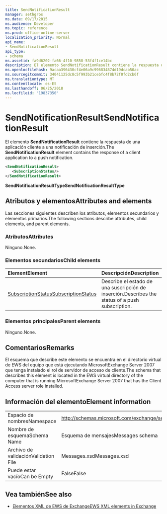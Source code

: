```yaml
---
title: SendNotificationResult
manager: sethgros
ms.date: 09/17/2015
ms.audience: Developer
ms.topic: reference
ms.prod: office-online-server
localization_priority: Normal
api_name:
- SendNotificationResult
api_type:
- schema
ms.assetid: fa9d6202-fa66-4f10-9858-53f4f1ce14bc
description: El elemento SendNotificationResult contiene la respuesta de una aplicación cliente a una notificación de inserción.
ms.openlocfilehash: 9acaa396430cf4e06a9c996834874d19dcab50ac
ms.sourcegitcommit: 34041125dc8c5f993b21cebfc4f8b72f0fd2cb6f
ms.translationtype: MT
ms.contentlocale: es-ES
ms.lasthandoff: 06/25/2018
ms.locfileid: "19837350"
---
```

# <a name="sendnotificationresult"></a><span data-ttu-id="3503f-103">SendNotificationResult</span><span class="sxs-lookup"><span data-stu-id="3503f-103">SendNotificationResult</span></span>

<span data-ttu-id="3503f-104">El elemento **SendNotificationResult** contiene la respuesta de una aplicación cliente a una notificación de inserción.</span><span class="sxs-lookup"><span data-stu-id="3503f-104">The **SendNotificationResult** element contains the response of a client application to a push notification.</span></span> 
  
```xml
<SendNotificationResult>
   <SubscriptionStatus/>
</SendNotificationResult>
```

 <span data-ttu-id="3503f-105">**SendNotificationResultType**</span><span class="sxs-lookup"><span data-stu-id="3503f-105">**SendNotificationResultType**</span></span>
## <a name="attributes-and-elements"></a><span data-ttu-id="3503f-106">Atributos y elementos</span><span class="sxs-lookup"><span data-stu-id="3503f-106">Attributes and elements</span></span>

<span data-ttu-id="3503f-107">Las secciones siguientes describen los atributos, elementos secundarios y elementos primarios.</span><span class="sxs-lookup"><span data-stu-id="3503f-107">The following sections describe attributes, child elements, and parent elements.</span></span>
  
### <a name="attributes"></a><span data-ttu-id="3503f-108">Atributos</span><span class="sxs-lookup"><span data-stu-id="3503f-108">Attributes</span></span>

<span data-ttu-id="3503f-109">Ninguno.</span><span class="sxs-lookup"><span data-stu-id="3503f-109">None.</span></span>
  
### <a name="child-elements"></a><span data-ttu-id="3503f-110">Elementos secundarios</span><span class="sxs-lookup"><span data-stu-id="3503f-110">Child elements</span></span>

|<span data-ttu-id="3503f-111">**Element**</span><span class="sxs-lookup"><span data-stu-id="3503f-111">**Element**</span></span>|<span data-ttu-id="3503f-112">**Descripción**</span><span class="sxs-lookup"><span data-stu-id="3503f-112">**Description**</span></span>|
|:-----|:-----|
|[<span data-ttu-id="3503f-113">SubscriptionStatus</span><span class="sxs-lookup"><span data-stu-id="3503f-113">SubscriptionStatus</span></span>](subscriptionstatus.md) <br/> |<span data-ttu-id="3503f-114">Describe el estado de una suscripción de inserción.</span><span class="sxs-lookup"><span data-stu-id="3503f-114">Describes the status of a push subscription.</span></span>  <br/> |
   
### <a name="parent-elements"></a><span data-ttu-id="3503f-115">Elementos principales</span><span class="sxs-lookup"><span data-stu-id="3503f-115">Parent elements</span></span>

<span data-ttu-id="3503f-116">Ninguno.</span><span class="sxs-lookup"><span data-stu-id="3503f-116">None.</span></span>
  
## <a name="remarks"></a><span data-ttu-id="3503f-117">Comentarios</span><span class="sxs-lookup"><span data-stu-id="3503f-117">Remarks</span></span>

<span data-ttu-id="3503f-118">El esquema que describe este elemento se encuentra en el directorio virtual de EWS del equipo que está ejecutando MicrosoftExchange Server 2007 que tenga instalado el rol de servidor de acceso de cliente.</span><span class="sxs-lookup"><span data-stu-id="3503f-118">The schema that describes this element is located in the EWS virtual directory of the computer that is running MicrosoftExchange Server 2007 that has the Client Access server role installed.</span></span>
  
## <a name="element-information"></a><span data-ttu-id="3503f-119">Información del elemento</span><span class="sxs-lookup"><span data-stu-id="3503f-119">Element information</span></span>

|||
|:-----|:-----|
|<span data-ttu-id="3503f-120">Espacio de nombres</span><span class="sxs-lookup"><span data-stu-id="3503f-120">Namespace</span></span>  <br/> |http://schemas.microsoft.com/exchange/services/2006/messages  <br/> |
|<span data-ttu-id="3503f-121">Nombre de esquema</span><span class="sxs-lookup"><span data-stu-id="3503f-121">Schema Name</span></span>  <br/> |<span data-ttu-id="3503f-122">Esquema de mensajes</span><span class="sxs-lookup"><span data-stu-id="3503f-122">Messages schema</span></span>  <br/> |
|<span data-ttu-id="3503f-123">Archivo de validación</span><span class="sxs-lookup"><span data-stu-id="3503f-123">Validation File</span></span>  <br/> |<span data-ttu-id="3503f-124">Messages.xsd</span><span class="sxs-lookup"><span data-stu-id="3503f-124">Messages.xsd</span></span>  <br/> |
|<span data-ttu-id="3503f-125">Puede estar vacío</span><span class="sxs-lookup"><span data-stu-id="3503f-125">Can be Empty</span></span>  <br/> |<span data-ttu-id="3503f-126">False</span><span class="sxs-lookup"><span data-stu-id="3503f-126">False</span></span>  <br/> |
   
## <a name="see-also"></a><span data-ttu-id="3503f-127">Vea también</span><span class="sxs-lookup"><span data-stu-id="3503f-127">See also</span></span>



- [<span data-ttu-id="3503f-128">Elementos XML de EWS de Exchange</span><span class="sxs-lookup"><span data-stu-id="3503f-128">EWS XML elements in Exchange</span></span>](ews-xml-elements-in-exchange.md)

